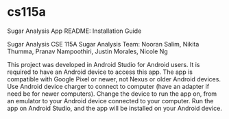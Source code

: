 # cs115a
Sugar Analysis App
README: Installation Guide

Sugar Analysis
CSE 115A Sugar Analysis Team:
Nooran Salim, Nikita Thumma, Pranav Nampoothiri, Justin Morales, Nicole Ng

This project was developed in Android Studio for Android users.
It is required to have an Android device to access this app.
The app is compatible with Google Pixel or newer, not Nexus or older Android devices.
Use Android device charger to connect to computer (have an adapter if need be for newer computers).
Change the device to run the app on, from an emulator to your Android device connected to your computer.
Run the app on Android Studio, and the app will be installed on your Android device.
